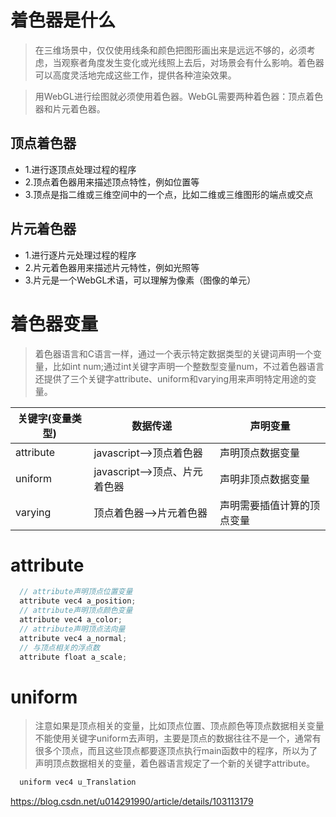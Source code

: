 # 着色器是什么

> 在三维场景中，仅仅使用线条和颜色把图形画出来是远远不够的，必须考虑，当观察者角度发生变化或光线照上去后，对场景会有什么影响。着色器可以高度灵活地完成这些工作，提供各种渲染效果。

> 用WebGL进行绘图就必须使用着色器。WebGL需要两种着色器：顶点着色器和片元着色器。

## 顶点着色器

* 1.进行逐顶点处理过程的程序
* 2.顶点着色器用来描述顶点特性，例如位置等
* 3.顶点是指二维或三维空间中的一个点，比如二维或三维图形的端点或交点

## 片元着色器

* 1.进行逐片元处理过程的程序
* 2.片元着色器用来描述片元特性，例如光照等
* 3.片元是一个WebGL术语，可以理解为像素（图像的单元）


# 着色器变量

> 着色器语言和C语言一样，通过一个表示特定数据类型的关键词声明一个变量，比如int num;通过int关键字声明一个整数型变量num，不过着色器语言还提供了三个关键字attribute、uniform和varying用来声明特定用途的变量。


关键字(变量类型) | 数据传递                     | 声明变量
---             | ---                         |   ---
attribute       | javascript——>顶点着色器      | 声明顶点数据变量
uniform         | javascript——>顶点、片元着色器 | 声明非顶点数据变量
varying         | 顶点着色器——>片元着色器       | 声明需要插值计算的顶点变量


# attribute

```javascript
  // attribute声明顶点位置变量
  attribute vec4 a_position;
  // attribute声明顶点颜色变量
  attribute vec4 a_color;
  // attribute声明顶点法向量
  attribute vec4 a_normal;
  // 与顶点相关的浮点数
  attribute float a_scale;
```

# uniform

> 注意如果是顶点相关的变量，比如顶点位置、顶点颜色等顶点数据相关变量不能使用关键字uniform去声明，主要是顶点的数据往往不是一个，通常有很多个顶点，而且这些顶点都要逐顶点执行main函数中的程序，所以为了声明顶点数据相关的变量，着色器语言规定了一个新的关键字attribute。

```javascript
  uniform vec4 u_Translation
```

https://blog.csdn.net/u014291990/article/details/103113179